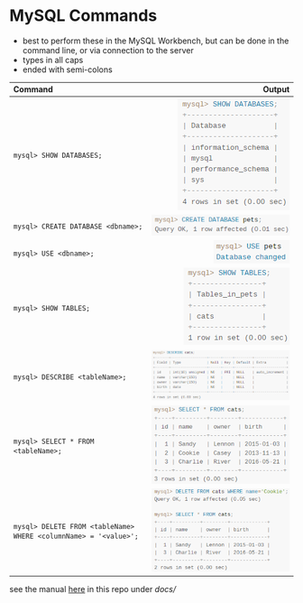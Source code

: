 # MySQL Commands

- best to perform these in the MySQL Workbench, but can be done in the command line, or via connection to the server
- types in all caps
- ended with semi-colons

| Command | Output |
| :-- | --: |
| `mysql> SHOW DATABASES;` | ![showDBs](../imgs/cmd-show_databases.png) |
| `mysql> CREATE DATABASE <dbname>;` | ![createDB](./../imgs/cmd-create_database.png) |
| `mysql> USE <dbname>;` | ![useDB](../imgs/cmd-use_database.png) |
| `mysql> SHOW TABLES;` | ![showTables](../imgs/cmd-show_tables.png) |
| `mysql> DESCRIBE <tableName>;` | ![describeTable](../imgs/cmd-describe_table.png) |
| `mysql> SELECT * FROM <tableName>;` | ![selectFrom](../imgs/cmd-select_from.png) |
| `mysql> DELETE FROM <tableName> WHERE <columnName> = '<value>';` | ![deleteWhere](../imgs/cmd-delete_where.png) |

see the manual [here](./MySQL-Getting%20Started%20with%20MySQL%20manual.pdf) in this repo under *docs/*
